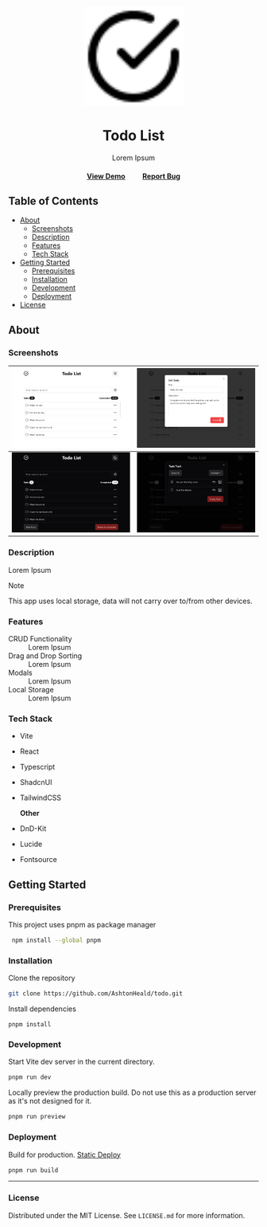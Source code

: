 <div align="center">
  <img src="public/logo.svg" alt="logo" width="200" height="auto" />
  <h1>Todo List</h1>
  <p>
    Lorem Ipsum
  </p>
  <h4>
    <a href="https://github.ashthe.dev/todo/">View Demo</a>
    &emsp;&emsp;
    <a href="https://github.com/AshtonHeald/todo/issues/new">Report Bug</a>
  </h4>
</div>

## Table of Contents
- [About](#about)
  - [Screenshots](#screenshots)
  - [Description](#description)
  - [Features](#features)
  - [Tech Stack](#tech-stack)
- [Getting Started](#getting-started)
  - [Prerequisites](#prerequisites)
  - [Installation](#installation)
  - [Development](#development)
  - [Deployment](#deployment)
- [License](#license)

<!-- About -->
##  About
### Screenshots
  
|<img src="public/screenshot1.webp" alt="light-todos" />|<img src="public/screenshot3.webp" alt="light-todo-edit" />|
|:---:|:---:|
|<img src="public/screenshot2.webp" alt="dark-todos-full" />|<img src="public/screenshot4.webp" alt="dark-todos-trash" />|

### Description
  <p>Lorem Ipsum</p>

> [!NOTE]
>This app uses local storage, data will not carry over to/from other devices.

### Features

<dl>
  <dt>CRUD Functionality</dt>
  <dd>Lorem Ipsum</dd>
  <dt>Drag and Drop Sorting</dt>
  <dd>Lorem Ipsum</dd>
  <dt>Modals</dt>
  <dd>Lorem Ipsum</dd>
  <dt>Local Storage</dt>
  <dd>Lorem Ipsum</dd>
</dl>

### Tech Stack

- Vite
- React
- Typescript
- ShadcnUI
- TailwindCSS
  
  <b>Other</b>
  
- DnD-Kit
- Lucide
- Fontsource

<!-- Getting Started -->
##  Getting Started
### Prerequisites
This project uses pnpm as package manager
```bash
 npm install --global pnpm
```

### Installation

Clone the repository
```bash
git clone https://github.com/AshtonHeald/todo.git
```

Install dependencies
```
pnpm install
```

### Development

Start Vite dev server in the current directory.
```bash
pnpm run dev
```

Locally preview the production build. Do not use this as a production server as it's not designed for it.
```bash
pnpm run preview
```

### Deployment

Build for production. [Static Deploy](https://vitejs.dev/guide/static-deploy.html)
```bash
pnpm run build
```

---

<!-- Licence -->
### License

Distributed under the MIT License. See `LICENSE.md` for more information.
